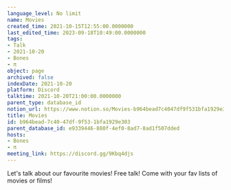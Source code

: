 ```yaml
---
language_level: No limit
name: Movies
created_time: 2021-10-15T12:55:00.0000000
last_edited_time: 2023-09-18T10:49:00.0000000
tags:
- Talk
- 2021-10-20
- Bones
- π
object: page
archived: false
indexDate: 2021-10-20
platform: Discord
talktime: 2021-10-20T21:00:00.0000000
parent_type: database_id
notion_url: https://www.notion.so/Movies-b964bead7c4047df9f531bfa1929e303
title: Movies
id: b964bead-7c40-47df-9f53-1bfa1929e303
parent_database_id: e9339446-880f-4ef0-8ad7-8ad1f507dded
hosts:
- Bones
- π
meeting_link: https://discord.gg/9Kbq4djs
---
```


Let's talk about our favourite movies!
Free talk! Come with your fav lists of movies or films!


